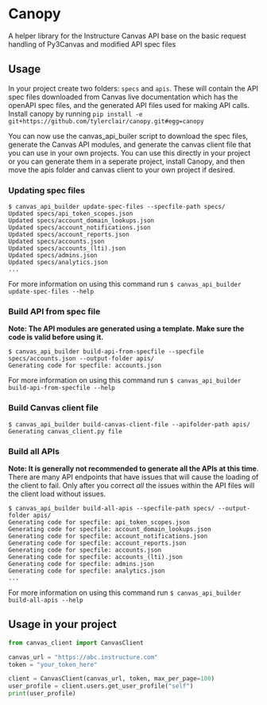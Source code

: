 # Canopy


A helper library for the Instructure Canvas API base on the basic request handling of Py3Canvas and modified API spec files

## Usage

In your project create two folders: `specs` and `apis`. These will contain the API spec files downloaded from Canvas live documentation which has the openAPI spec files, and the generated API files used for making API calls. Install canopy by running `pip install -e git+https://github.com/tylerclair/canopy.git#egg=canopy`

You can now use the canvas_api_builer script to download the spec files, generate the Canvas API modules, and generate the canvas client file that you can use in your own projects. You can use this directly in your project or you can generate them in a seperate project, install Canopy, and then move the apis folder and canvas client to your own project if desired.

### Updating spec files

```
$ canvas_api_builder update-spec-files --specfile-path specs/
Updated specs/api_token_scopes.json
Updated specs/account_domain_lookups.json
Updated specs/account_notifications.json
Updated specs/account_reports.json
Updated specs/accounts.json
Updated specs/accounts_(lti).json
Updated specs/admins.json
Updated specs/analytics.json
...
```
For more information on using this command  run `$ canvas_api_builder update-spec-files --help`

### Build API from spec file
**Note: The API modules are generated using a template. Make sure the code is valid before using it.**

```
$ canvas_api_builder build-api-from-specfile --specfile specs/accounts.json --output-folder apis/
Generating code for specfile: accounts.json
```
For more information on using this command  run `$ canvas_api_builder build-api-from-specfile --help`

### Build Canvas client file
```
$ canvas_api_builder build-canvas-client-file --apifolder-path apis/
Generating canvas_client.py file
```

### Build all APIs
**Note: It is generally not recommended to generate all the APIs at this time**. There are many API endpoints that have issues that will cause the loading of the client to fail. Only after you correct *all* the issues within the API files will the client load without issues.

```
$ canvas_api_builder build-all-apis --specfile-path specs/ --output-folder apis/
Generating code for specfile: api_token_scopes.json
Generating code for specfile: account_domain_lookups.json
Generating code for specfile: account_notifications.json
Generating code for specfile: account_reports.json
Generating code for specfile: accounts.json
Generating code for specfile: accounts_(lti).json
Generating code for specfile: admins.json
Generating code for specfile: analytics.json
...
```
For more information on using this command  run `$ canvas_api_builder build-all-apis --help`

## Usage in your project

```python
from canvas_client import CanvasClient

canvas_url = "https://abc.instructure.com"
token = "your_token_here"

client = CanvasClient(canvas_url, token, max_per_page=100)
user_profile = client.users.get_user_profile("self")
print(user_profile)
```